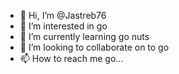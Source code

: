- 👋 Hi, I’m @Jastreb76
- 👀 I’m interested in go 
- 🌱 I’m currently learning go nuts
- 💞️ I’m looking to collaborate on to go
- 📫 How to reach me go...

<!---
Jastreb76/Jastreb76 is a ✨ special ✨ repository because its `README.md` (this file) appears on your GitHub profile.
You can click the Preview link to take a look at your changes.
--->

